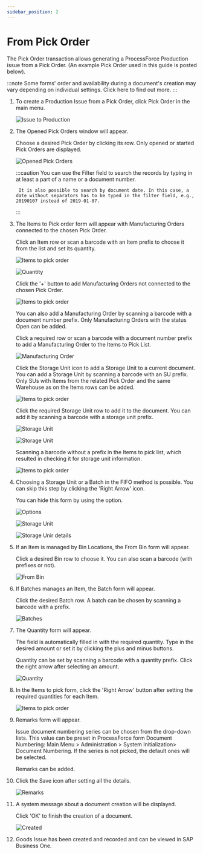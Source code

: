 ```yaml
---
sidebar_position: 2
---
```


# From Pick Order

The Pick Order transaction allows generating a ProcessForce Production issue from a Pick Order. (An example Pick Order used in this guide is posted below).

:::note
    Some forms' order and availability during a document's creation may vary depending on individual settings. Click here to find out more.
:::

1. To create a Production Issue from a Pick Order, click Pick Order in the main menu.

    ![Issue to Production](./media/FromPickOrder3.webp)
2. The Opened Pick Orders window will appear.

    Choose a desired Pick Order by clicking its row. Only opened or started Pick Orders are displayed.

    ![Opened Pick Orders](./media/OpenedPickOrders3.webp)

    :::caution
        You can use the Filter field to search the records by typing in at least a part of a name or a document number.

        It is also possible to search by document date. In this case, a date without separators has to be typed in the filter field, e.g., 20190107 instead of 2019-01-07.
    :::

3. The Items to Pick order form will appear with Manufacturing Orders connected to the chosen Pick Order.

    Click an Item row or scan a barcode with an Item prefix to choose it from the list and set its quantity.

    ![Items to pick order](./media/ItemsToPickOrder3.webp)

    ![Quantity](./media/PickOrder-Quantity3.webp)

    Click the '+' button to add Manufacturing Orders not connected to the chosen Pick Order.

    ![Items to pick order](./media/AddItemToPickOrder3.webp)

    You can also add a Manufacturing Order by scanning a barcode with a document number prefix. Only Manufacturing Orders with the status Open can be added.

    Click a required row or scan a barcode with a document number prefix to add a Manufacturing Order to the Items to Pick List.

    ![Manufacturing Order](./media/MO3.webp)

    Click the Storage Unit icon to add a Storage Unit to a current document. You can add a Storage Unit by scanning a barcode with an SU prefix. Only SUs with Items from the related Pick Order and the same Warehouse as on the Items rows can be added.

    ![Items to pick order](./media/PickOrder-AddSU3.webp)

    Click the required Storage Unit row to add it to the document. You can add it by scanning a barcode with a storage unit prefix.

    ![Storage Unit](./media/PickOrder-SU3.webp)

    ![Storage Unit](./media/SUDetails3.webp)

    Scanning a barcode without a prefix in the Items to pick list, which resulted in checking it for storage unit information.

    ![Items to pick order](./media/SUAdded3.webp)
4. Choosing a Storage Unit or a Batch in the FIFO method is possible. You can skip this step by clicking the 'Right Arrow' icon.

    You can hide this form by using the option.

    ![Options](./media/FIFO3.webp)

    ![Storage Unit](./media/FIFO-SU3.webp)

    ![Storage Unir details](./media/SUInfo3.webp)
5. If an Item is managed by Bin Locations, the From Bin form will appear.

    Click a desired Bin row to choose it. You can also scan a barcode (with prefixes or not).

    ![From Bin](./media/FromBIN3.webp)
6. If Batches manages an Item, the Batch form will appear.

    Click the desired Batch row. A batch can be chosen by scanning a barcode with a prefix.

    ![Batches](./media/Batches3.webp)
7. The Quantity form will appear.

    The field is automatically filled in with the required quantity. Type in the desired amount or set it by clicking the plus and minus buttons.

    Quantity can be set by scanning a barcode with a quantity prefix. Click the right arrow after selecting an amount.

    ![Quantity](./media/Quantity13.webp)
8. In the Items to pick form, click the 'Right Arrow' button after setting the required quantities for each Item.

    ![Items to pick order](./media/Done3.webp)
9. Remarks form will appear.

    Issue document numbering series can be chosen from the drop-down lists. This value can be preset in ProcessForce form Document Numbering: Main Menu > Administration > System Initialization> Document Numbering. If the series is not picked, the default ones will be selected.

    Remarks can be added.

    <!-- ![Remarks](./media/Remarks01.webp) -->

10. Click the Save icon after setting all the details.

    ![Remarks](./media/Remarks3.webp)
11. A system message about a document creation will be displayed.

    Click 'OK' to finish the creation of a document.

    ![Created](./media/Created3.webp)
12. Goods Issue has been created and recorded and can be viewed in SAP Business One.

